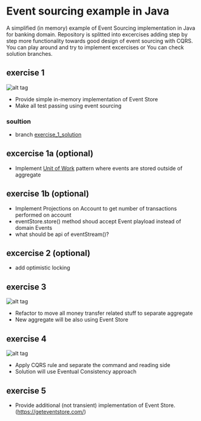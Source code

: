 # Event sourcing example in Java
A simplified (in memory) example of Event Sourcing implementation in Java for banking domain.
Repository is splitted into excercises adding step by step more functionality towards good design of event sourcing with CQRS.
You can play around and try to implement excercises or You can check solution branches.


## exercise 1
![alt tag](https://raw.githubusercontent.com/michal-lipski/eventsourcing-example/master/event_store_exercise_1.png)
- Provide simple in-memory implementation of Event Store
- Make all test passing using event sourcing
### soultion
 - branch [exercise_1_solution](https://github.com/michal-lipski/eventsourcing-example/tree/excercise_1_solution)

## excercise 1a (optional)
- Implement [Unit of Work](https://martinfowler.com/eaaCatalog/unitOfWork.html) pattern where events are stored outside of aggregate

## exercise 1b (optional)
- Implement Projections on Account to get number of transactions performed on account
- eventStore.store() method shoud accept Event playload instead of domain Events
- what should be api of eventStream()?

## excercise 2 (optional)
- add optimistic locking

## exercise 3
![alt tag](https://raw.githubusercontent.com/michal-lipski/eventsourcing-example/master/event_store_exercise_2.png)
- Refactor to move all money transfer related stuff to separate aggregate
- New aggregate will be also using Event Store

## exercise 4
![alt tag](https://raw.githubusercontent.com/michal-lipski/eventsourcing-example/master/event_store_exercise_3.png)
- Apply CQRS rule and separate the command and reading side
- Solution will use Eventual Consistency approach

## exercise 5
- Provide additional (not transient) implementation of Event Store. (https://geteventstore.com/)

